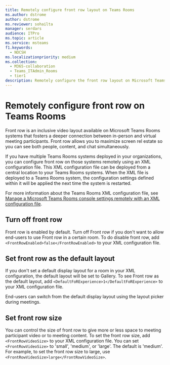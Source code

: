 ```yaml
---
title: Remotely configure front row layout on Teams Rooms
ms.author: dstrome
author: dstrome
ms.reviewer: sohailta
manager: serdars
audience: ITPro
ms.topic: article
ms.service: msteams
f1.keywords: 
  - NOCSH
ms.localizationpriority: medium
ms.collection: 
  - M365-collaboration
  - Teams_ITAdmin_Rooms
  - tier1
description: Remotely configure the front row layout on Microsoft Teams Rooms systems.
---
```


# Remotely configure front row on Teams Rooms

Front row is an inclusive video layout available on Microsoft Teams Rooms systems that fosters a deeper connection between in-person and virtual meeting participants. Front row allows you to maximize screen rel estate so you can see both people, content, and chat simultaneously.

If you have multiple Teams Rooms systems deployed in your organizations, you can configure front row on those systems remotely using an XML configuration file. This XML configuration file can be deployed from a central location to your Teams Rooms systems. When the XML file is deployed to a Teams Rooms system, the configuration settings defined within it will be applied the next time the system is restarted.

For more information about the Teams Rooms XML configuration file, see [Manage a Microsoft Teams Rooms console settings remotely with an XML configuration file](xml-config-file.md).

## Turn off front row

Front row is enabled by default. Turn off Front row if you don't want to allow end-users to use Front row in a certain room. To do disable front row, add `<FrontRowEnabled>false</FrontRowEnabled>` to your XML configuration file.

## Set front row as the default layout

If you don't set a default display layout for a room in your XML configuration, the default layout will be set to Gallery. To see Front row as the default layout, add `<DefaultFoRExperience>1</DefaultFoRExperience>` to your XML configuration file.

End-users can switch from the default display layout using the layout picker during meetings.

## Set front row size

You can control the size of front row to give more or less space to meeting participant video or to meeting content. To set the front row size, add `<FrontRowVideoSize>` to your XML configuration file. You can set `<FrontRowVideoSize>` to 'small', 'medium', or 'large'. The default is 'medium'. For example, to set the front row size to large, use `<FrontRowVideoSize>large</FrontRowVideoSize>`.


